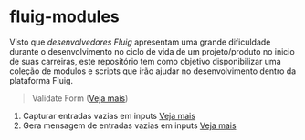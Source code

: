 # fluig-modules

Visto que <em>desenvolvedores Fluig</em> apresentam uma grande dificuldade durante
o desenvolvimento no ciclo de vida de um projeto/produto no inicio de suas carreiras, 
este repositório tem como objetivo disponibilizar uma coleção de modulos e scripts que
irão ajudar no desenvolvimento dentro da plataforma Fluig.

> Validate Form (<a href="./validateForm.js">Veja mais</a>)
1. Capturar entradas vazias em inputs <a href="./getEmptyInputs.js">Veja mais</a>
2. Gera mensagem de entradas vazias em inputs <a href="./generateMessageEmptyInputs.js">Veja mais</a>